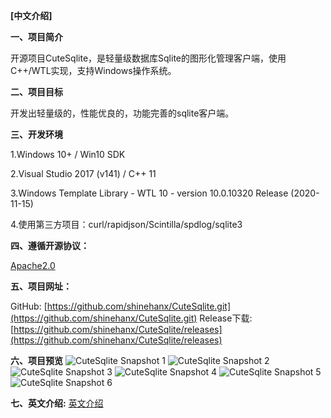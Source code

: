 **[中文介绍]**

**一、项目简介**

开源项目CuteSqlite，是轻量级数据库Sqlite的图形化管理客户端，使用C++/WTL实现，支持Windows操作系统。

**二、项目目标**

开发出轻量级的，性能优良的，功能完善的sqlite客户端。

**三、开发环境**

1.Windows 10+ / Win10 SDK

2.Visual Studio 2017 (v141) / C++ 11

3.Windows Template Library - WTL 10 - version 10.0.10320 Release (2020-11-15)

4.使用第三方项目：curl/rapidjson/Scintilla/spdlog/sqlite3

**四、遵循开源协议：**

[Apache2.0](http://www.apache.org/licenses/LICENSE-2.0)

**五、项目网址：**

GitHub: [https://github.com/shinehanx/CuteSqlite.git](https://github.com/shinehanx/CuteSqlite.git)
Release下载: [https://github.com/shinehanx/CuteSqlite/releases](https://github.com/shinehanx/CuteSqlite/releases)

**六、项目预览**
![CuteSqlite Snapshot 1](https://img-blog.csdnimg.cn/direct/aada3b7672e54eef871c25ab081fa8ba.jpeg)
![CuteSqlite Snapshot 2](https://img-blog.csdnimg.cn/direct/a6aeada2ca9a478da2ada72c337be5cd.jpeg#pic_center)
![CuteSqlite Snapshot 3](https://img-blog.csdnimg.cn/direct/cdad9e003c8e4efdaa394ded35637fa8.jpeg#pic_center)
![CuteSqlite Snapshot 4](https://img-blog.csdnimg.cn/direct/0874158219134d479018b61b8ffff2f1.jpeg#pic_center)
![CuteSqlite Snapshot 5](https://img-blog.csdnimg.cn/direct/816ebdc71f8544608bf36559828310e6.jpeg#pic_center)
![CuteSqlite Snapshot 6](https://img-blog.csdnimg.cn/84f044745ce240898a48c1736ce041ca.png#pic_center)

**七、英文介绍:**
[英文介绍](README.md)
